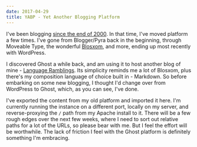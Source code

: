 ```yaml
---
date: 2017-04-29
title: YABP - Yet Another Blogging Platform
---
```


I've been blogging [since the end of 2000](http://qmacro.blogspot.co.uk/2000_12_24_archive.html#1780991#1780991). In that time, I've moved platform a few times. I've gone from Blogger/Pyra back in the beginning, through Moveable Type, the wonderful [Blosxom](/blog/posts/2002/04/21/hello-blosxom/), and more, ending up most recently with WordPress. 

I discovered Ghost a while back, and am using it to host another blog of mine - [Language Ramblings](http://langram.org/). Its simplicity reminds me a lot of Blosxom, plus there's my composition language of choice built in - Markdown. So before embarking on some new blogging, I thought I'd change over from WordPress to Ghost, which, as you can see, I've done. 

I've exported the content from my old platform and imported it here. I'm currently running the instance on a different port, locally on my server, and reverse-proxying the `/` path from my Apache install to it. There will be a few rough edges over the next few weeks, where I need to sort out relative paths for a lot of the URLs, so please bear with me. But I feel the effort will be worthwhile. The lack of friction I feel with the Ghost platform is definitely something I'm embracing.